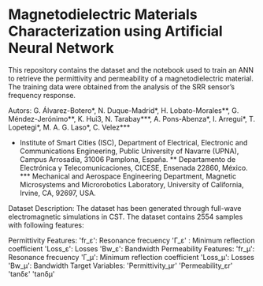 # Magnetodielectric Materials Characterization using Artificial Neural Network
This repository contains the dataset and the notebook used to train an ANN to retrieve the permittivity and permeability of a magnetodielectric material. The training data were obtained from the analysis of the SRR sensor’s frequency response.

Autors: 
G. Álvarez-Botero*, N. Duque-Madrid*, H. Lobato-Morales**, G. Méndez-Jerónimo**, K. Hui3, N. Tarabay***, A. Pons-Abenza*, I. Arregui*, T. Lopetegi*, M. A. G. Laso*, C. Velez***
* Institute of Smart Cities (ISC), Department of Electrical, Electronic and Communications Engineering, Public University of Navarre (UPNA), Campus Arrosadia, 31006 Pamplona, España.
** Departamento de Electrónica y Telecomunicaciones, CICESE, Ensenada 22860, México.
*** Mechanical and Aerospace Engineering Department, Magnetic Microsystems and Microrobotics Laboratory, University of California, Irvine, CA, 92697, USA.

Dataset Description: 
The dataset has been generated through full-wave electromagnetic simulations in CST. The dataset contains 2554 samples with following features:

Permittivity Features:
'fr_ε': Resonance frecuency
'Γ_ε' : Minimum reflection coefficient
'Loss_ε': Losses
'Bw_ε': Bandwidth
Permeability Features:
'fr_μ': Resonance frecuency
'Γ_μ': Minimum reflection coefficient
'Loss_μ': Losses
'Bw_μ': Bandwidth
Target Variables:
'Permittivity_μr'
'Permeability_εr'
'tanδε'
'tanδμ'
